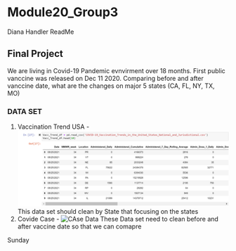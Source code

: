 # Module20_Group3
Diana Handler ReadMe



<!-- New branch for James Moon -->
## Final Project
We are living in Covid-19 Pandemic evnvirment over 18 months. First public vanccine was released on Dec 11 2020. Comparing before and after vanccine date, what are the changes on major 5 states (CA, FL, NY, TX, MO)

### DATA SET
1. Vaccination Trend USA - ![Vaccination Trend](https://github.com/dianahandler/Module20_Group3/blob/JamesMoon_branch/Vaccinated_Trends_USA.PNG)This data set should clean by State that focusing on the states
2. Covide Case  - ![CAse Data](https://github.com/dianahandler/Module20_Group3/tree/JamesMoon_branch) These Data set need to clean before and after vaccine date so that we can comapre


Sunday


